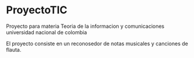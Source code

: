 # ProyectoTIC
Proyecto para materia Teoria de la informacion y comunicaciones universidad nacional de colombia

El proyecto consiste en un reconosedor de notas musicales y canciones de flauta.
